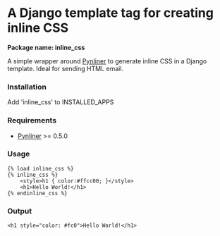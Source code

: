 # A Django template tag for creating inline CSS

**Package name: inline_css**

A simple wrapper around [Pynliner](https://github.com/rennat/pynliner) to generate inline CSS in a Django template. Ideal for sending HTML email.


### Installation

Add 'inline_css' to INSTALLED_APPS


### Requirements

- [Pynliner](https://github.com/rennat/pynliner) >= 0.5.0


### Usage

	{% load inline_css %}
	{% inline_css %}
		<style>h1 { color:#ffcc00; }</style>
		<h1>Hello World!</h1>
	{% endinline_css %}


### Output

	<h1 style="color: #fc0">Hello World!</h1>


